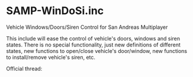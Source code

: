 # SAMP-WinDoSi.inc
Vehicle Windows/Doors/Siren Control for San Andreas Multiplayer

This include will ease the control of vehicle's doors, windows and siren states. There is no special functionality, just new definitions of different states, new functions to open/close vehicle's door/window, new functions to install/remove vehicle's siren, etc.

Official thread: 
